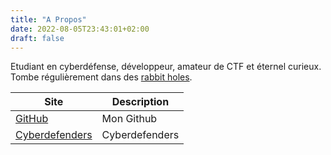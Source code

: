 ```yaml
---
title: "A Propos"
date: 2022-08-05T23:43:01+02:00
draft: false
---
```

Etudiant en cyberdéfense, développeur, amateur de CTF et éternel curieux.
Tombe régulièrement dans des [rabbit holes](https://en.wikipedia.org/wiki/Down_the_rabbit_hole#:~:text=%22Down%20the%20rabbit%20hole%22%20is,slowly%20entered%20the%20English%20vernacular.).

| Site | Description |
|------|-------------|
|[GitHub](https://github.com/nathan-out) | Mon Github |
|[Cyberdefenders](https://cyberdefenders.org/p/nathan.out)| Cyberdefenders |

<script src="https://cyberdefenders.org/p/nathan.out/badge"></script>

